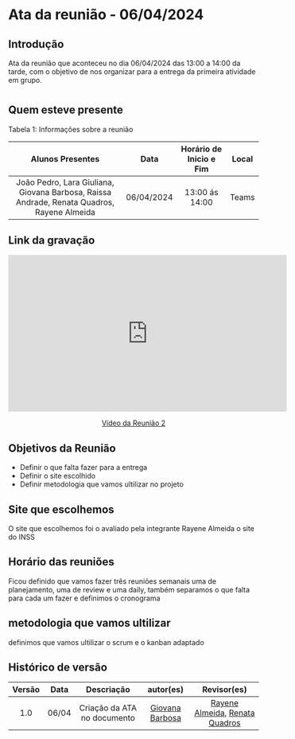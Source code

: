 # Ata da reunião - 06/04/2024

## Introdução
Ata da reunião que aconteceu no dia 06/04/2024 das 13:00 a 14:00 da tarde, com o objetivo de nos organizar para a entrega da primeira atividade em grupo.

#

## Quem esteve presente

Tabela 1: Informações sobre a reunião

| Alunos Presentes       | Data | Horário de Inicio e Fim                                 | Local            |
| :--------: | :----: | :--------------------:                    | :---------------: |
| João Pedro, Lara Giuliana, Giovana Barbosa, Raissa Andrade, Renata Quadros, Rayene Almeida |  06/04/2024   | 13:00 ás 14:00                    | Teams  | 

## Link da gravação

<p style="text-align: center"><iframe width="560" height="315" src="https://www.youtube.com/embed/nnG9pj5iA1I" title="YouTube video player" frameborder="0" allow="accelerometer; autoplay; clipboard-write; encrypted-media; gyroscope; picture-in-picture; web-share" referrerpolicy="strict-origin-when-cross-origin" allowfullscreen></iframe></p>
<p style="text-align: center"><a href="https://youtu.be/nnG9pj5iA1I" target="blanket">Vídeo da Reunião 2</a></p>

## Objetivos da Reunião

- Definir o que falta fazer para a entrega
- Definir o site escolhido
- Definir metodologia que vamos ultilizar no projeto

## Site que escolhemos
 O site que escolhemos foi o avaliado pela integrante Rayene Almeida o site do INSS
   
## Horário das reuniões
Ficou definido que vamos fazer três reuniões semanais uma de planejamento, uma de review e uma daily, também separamos o que falta para cada um fazer e definimos o cronograma 

## metodologia que vamos ultilizar
definimos que vamos ultilizar o scrum e o kanban adaptado

## Histórico de versão
|                            Versão                             |              Data               |                    Descriação                     | autor(es)           |  Revisor(es)          |
| :----------------------------------------------------------: | :-------------------------------: | :-------------------------------------------------: | :-------------------------------: |  :-------------------------------: | 
| 1.0 |  06/04  | Criação da ATA no documento |[Giovana Barbosa ](https://github.com/gio221)|[Rayene Almeida](https://github.com/rayenealmeida), [Renata Quadros](https://github.com/Renatinha28)|